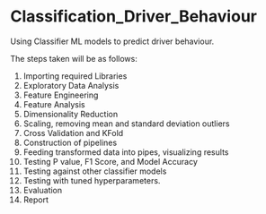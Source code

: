 # Classification_Driver_Behaviour

Using Classifier ML models to predict driver behaviour.

The steps taken will be as follows:

1. Importing required Libraries
2. Exploratory Data Analysis
3. Feature Engineering
4. Feature Analysis
5. Dimensionality Reduction
6. Scaling, removing mean and standard deviation outliers
7. Cross Validation and KFold
8. Construction of pipelines
9. Feeding transformed data into pipes, visualizing results
10. Testing P value, F1 Score, and Model Accuracy
11. Testing against other classifier models
12. Testing with tuned hyperparameters.
13. Evaluation
14. Report
